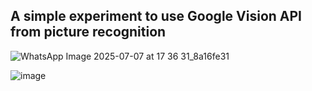 ## A simple experiment to use Google Vision API from picture recognition

![WhatsApp Image 2025-07-07 at 17 36 31_8a16fe31](https://github.com/user-attachments/assets/8516db83-7c1e-4f52-ac35-fdf0029487ff)

![image](https://github.com/user-attachments/assets/af266aac-8911-4fcc-b261-551e1cf8d28d)
